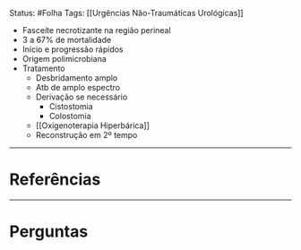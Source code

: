 Status: #Folha 
Tags: [[Urgências Não-Traumáticas Urológicas]]
<br/>
- Fasceíte necrotizante na região perineal 
- 3 a 67% de mortalidade
- Início e progressão rápidos
- Origem polimicrobiana
- Tratamento
	- Desbridamento amplo
	- Atb de amplo espectro
	- Derivação se necessário
		- Cistostomia 
		- Colostomia
	- [[Oxigenoterapia Hiperbárica]]
	- Reconstrução em 2º tempo
____
# Referências
---
# Perguntas

